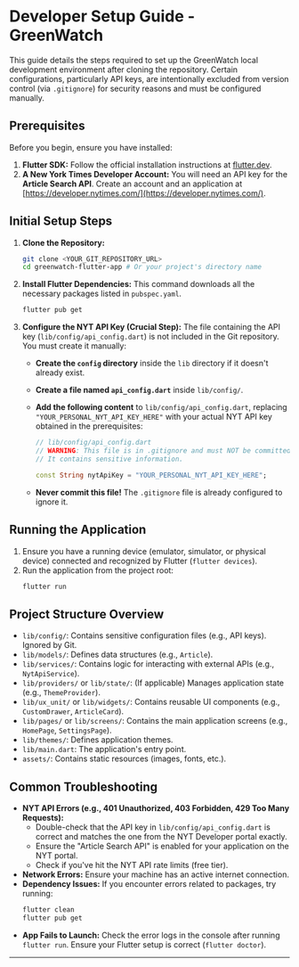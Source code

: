 # Developer Setup Guide - GreenWatch

This guide details the steps required to set up the GreenWatch local development environment after cloning the repository. Certain configurations, particularly API keys, are intentionally excluded from version control (via `.gitignore`) for security reasons and must be configured manually.

## Prerequisites

Before you begin, ensure you have installed:

1.  **Flutter SDK:** Follow the official installation instructions at [flutter.dev](https://flutter.dev/docs/get-started/install).
2.  **A New York Times Developer Account:** You will need an API key for the **Article Search API**. Create an account and an application at [https://developer.nytimes.com/](https://developer.nytimes.com/).

## Initial Setup Steps

1.  **Clone the Repository:**
    ```bash
    git clone <YOUR_GIT_REPOSITORY_URL>
    cd greenwatch-flutter-app # Or your project's directory name
    ```

2.  **Install Flutter Dependencies:**
    This command downloads all the necessary packages listed in `pubspec.yaml`.
    ```bash
    flutter pub get
    ```

3.  **Configure the NYT API Key (Crucial Step):**
    The file containing the API key (`lib/config/api_config.dart`) is not included in the Git repository. You must create it manually:

    *   **Create the `config` directory** inside the `lib` directory if it doesn't already exist.
    *   **Create a file named `api_config.dart`** inside `lib/config/`.
    *   **Add the following content** to `lib/config/api_config.dart`, replacing `"YOUR_PERSONAL_NYT_API_KEY_HERE"` with your actual NYT API key obtained in the prerequisites:

        ```dart
        // lib/config/api_config.dart
        // WARNING: This file is in .gitignore and must NOT be committed.
        // It contains sensitive information.

        const String nytApiKey = "YOUR_PERSONAL_NYT_API_KEY_HERE";
        ```

    *   **Never commit this file!** The `.gitignore` file is already configured to ignore it.

## Running the Application

1.  Ensure you have a running device (emulator, simulator, or physical device) connected and recognized by Flutter (`flutter devices`).
2.  Run the application from the project root:
    ```bash
    flutter run
    ```

## Project Structure Overview

*   `lib/config/`: Contains sensitive configuration files (e.g., API keys). Ignored by Git.
*   `lib/models/`: Defines data structures (e.g., `Article`).
*   `lib/services/`: Contains logic for interacting with external APIs (e.g., `NytApiService`).
*   `lib/providers/` or `lib/state/`: (If applicable) Manages application state (e.g., `ThemeProvider`).
*   `lib/ux_unit/` or `lib/widgets/`: Contains reusable UI components (e.g., `CustomDrawer`, `ArticleCard`).
*   `lib/pages/` or `lib/screens/`: Contains the main application screens (e.g., `HomePage`, `SettingsPage`).
*   `lib/themes/`: Defines application themes.
*   `lib/main.dart`: The application's entry point.
*   `assets/`: Contains static resources (images, fonts, etc.).

## Common Troubleshooting

*   **NYT API Errors (e.g., 401 Unauthorized, 403 Forbidden, 429 Too Many Requests):**
    *   Double-check that the API key in `lib/config/api_config.dart` is correct and matches the one from the NYT Developer portal exactly.
    *   Ensure the "Article Search API" is enabled for your application on the NYT portal.
    *   Check if you've hit the NYT API rate limits (free tier).
*   **Network Errors:** Ensure your machine has an active internet connection.
*   **Dependency Issues:** If you encounter errors related to packages, try running:
    ```bash
    flutter clean
    flutter pub get
    ```
*   **App Fails to Launch:** Check the error logs in the console after running `flutter run`. Ensure your Flutter setup is correct (`flutter doctor`).

---
